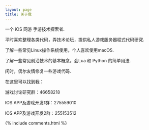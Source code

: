 ```yaml
---
layout: page
title: 关于我 
---
```


<p>
<p>
一个 iOS 网游 手游技术探索者.
<p>
平时喜欢整理各类代码，弄技术论坛，提供私人游戏服务器程式代码研究.
<p>
了解一些常见Linux操作系统使用，个人喜欢使用macOS.
<p>
了解一些常见前沿技术的基本概念，会Lua 和 Python 的简单用法.
<p>
闲时，偶尔友情修复一些游戏代码.
<p>
在这里可以找到我：
<p>
游戏讨论研究群：46658218
<p>
IOS APP及游戏开发1群：275559010
<p>
IOS APP及游戏开发2群：255153512
<p>

{% include comments.html %}



